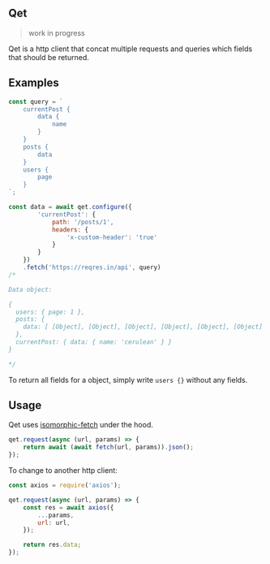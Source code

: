 ## Qet

> work in progress

Qet is a http client that concat multiple requests and queries which fields that should be returned.

## Examples

```js
const query = `
    currentPost {
        data {
            name
        }
    }
    posts {
        data
    }
    users {
        page
    }
`;

const data = await qet.configure({
        'currentPost': {
            path: '/posts/1',
            headers: {
                'x-custom-header': 'true'
            }
        }
    })
    .fetch('https://reqres.in/api', query)
/*

Data object:

{
  users: { page: 1 },
  posts: {
    data: [ [Object], [Object], [Object], [Object], [Object], [Object] ]
  },
  currentPost: { data: { name: 'cerulean' } }
}

*/
```

To return all fields for a object, simply write `users {}` without any fields.

## Usage

Qet uses [isomorphic-fetch](https://www.npmjs.com/package/isomorphic-fetch) under the hood.

```js
qet.request(async (url, params) => {
    return await (await fetch(url, params)).json();
});
```

To change to another http client:

```js
const axios = require('axios');

qet.request(async (url, params) => {
    const res = await axios({
        ...params,
        url: url,
    });

    return res.data;
});
```
